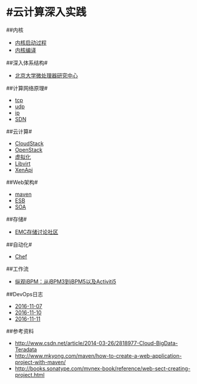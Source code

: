 #云计算深入实践
=====

##内核
* [内核启动过程](./内核启动过程.md)
* [内核编译](./内核编译.md)

##深入体系结构#
* [北京大学微处理器研究中心](http://mprc.pku.edu.cn/index.htm)

##计算网络原理#
* [tcp](./tcp.md)
* [udp](./udp)
* [ip](./ip)
* [SDN](./sdn.md)

##云计算#
* [CloudStack](./cloudstack.md)
* [OpenStack](./OpenStack.md)
* [虚拟化](./虚拟化.md)
* [Libvirt](./libvirt/libvirt.md)
* [XenApi](./xen/xenapi.md)
 
##Web架构#
* [maven](./maven.md)
* [ESB](./esb.md)
* [SOA](./soa.md)

##存储#
* [EMC存储讨论社区](https://community.emc.com/docs/DOC-19472)


##自动化#
* [Chef](https://learnchef.opscode.com/)


##工作流
* [纵观jBPM：从jBPM3到jBPM5以及Activiti5](http://www.infoq.com/cn/articles/rh-jbpm5-activiti5)

##DevOps日志
* [2016-11-07](./2016-11-07.md)
* [2016-11-10](./2016-11-10.md)
* [2016-11-11](./2016-11-11.md)


##参考资料
- http://www.csdn.net/article/2014-03-26/2818977-Cloud-BigData-Teradata
- http://www.mkyong.com/maven/how-to-create-a-web-application-project-with-maven/
- http://books.sonatype.com/mvnex-book/reference/web-sect-creating-project.html
